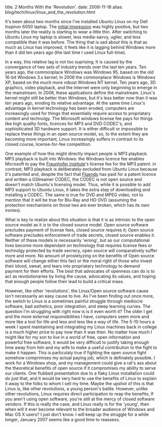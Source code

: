 title: 2 Months With the 'Revolution'.
date: 2006-11-18
alias: blog/tech/linux/linux_and_the_revolution.html

It's been about two months since I've installed Ubuntu Linux on my
Dell Inspiron 6000 laptop. The <a
href="http://www.mschaef.com/blog/tech/linux/long_road_to_linux.txt">initial
impression</a> was highly positive, but two months later the reality
is starting to wear a little thin. After switching to Ubuntu Linux my
laptop is slower, less media-savvy, uglier, and less compatible than
it was before. The thing that is sad about this is that as much as
Linux has improved, it feels like it is lagging behind Windows more
than it did ten years ago (the last time I used Linux full-time).

In a way, this relative lag is not too suprising; It is caused by the
convergance of two sets of industry trends over the last ten
years. Ten years ago, the commonplace Windows was Windows 95, based on
the old 16-bit Windows 3.x kernel; In 2006 the commonplace Windows is
Windows XP, based on the much more robust Windows NT kernel.  Ten
years ago, 3D graphics, video playback, and the Internet were only
beginning to emerge in the mainstream; In 2006, these applications
define the mainstream. Linux's kernel might still be better than
Windows, but it's less better now than it was ten years ago, eroding
its relative advantage. At the same time Linux's advantage in kernel
technology has been eroded, computers are increasingly used for things
that essentially require access to propriatary content and
technolgy. The Microsoft windows license fee pays for things like high
quality fonts, licences for MP3 and DVD CODEC's, and sophisiticated 3D
hardware support. It is either difficult or impossible to replace
these things in an open source model, so, to the extent they are
becoming more important, Linux increasingly suffers in contrast to its
closed course, license-for-fee competition.

One example of how this might directly impact people is MP3
playback. MP3 playback is built into Windows: the Windows licence fee
enables Microsoft to pay the <a
href="http://www.iis.fraunhofer.de/amm/download/index.html">Fraunhofer
institute</a>'s license fee for the MP3 patent. in contrast, MP3
playback is deliberately excluded from Ubuntu Linux because it's
patented and, despite the fact that <a
href="http://www.fluendo.com/">Fluendo</a> has paid for a patent
licence and written a GStreamer CODEC, the CODEC is not open source
and doesn't match Ubuntu's licensing model. Thus, while it is possible
to add MP3 support to Ubuntu Linux, it takes the extra step of
downloading and installing a CODEC.  The same is true for DVD and MPEG
video, not to mention that it will be true for Blu-Ray and HD-DVD
(assuming the protection mechanisms on those two are ever broken,
which has its own ironies).

What is key to realize about this situation is that it is as intrinsic
to the open source model as it is to the closed source model.  Open
source software precludes payment of license fees, closed source
requires it; Open source software precludes enforcement of trade
secrets, closed source enables it. Neither of these models is
necessarily 'wrong', but as our computational lives become more
dependant on technology that requires license fees or technolgy
protected by trade secrecy, open source will comparatively suffer more
and more. No amount of prosletyzing on the benefits of Open source
software will change either this fact or the moral right of those who
invest their blood, sweat, and tears into propriatary technology to
demand payment for their efforts.  The best that advocates of openness
can do is to act as revolutionaries by living the cause, advocating
its values, and hoping that enough people follow their lead to build a
critical mass.

However, like other 'revolutions', the Linux/Open source software
cause isn't necessarily an easy cause to live.  As I've been finding
out once more, the switch to Linux is a sometimes painful struggle
through mediocre software, bad asthetics, poor integration, and steep
learning curves. The question I'm struggling with right now is is it
even worth it?  The older I get and the more external responsibilities
I have, computers seem more and more like a tool for life and less and
less like a way of life. The 5-10 hours a week I spent maintaining and
integrating my Linux machines back in college is a much higher price
to pay now than it was then. No matter how much I might like for my
son to live in a world of free, open information and powerful free
software, it would be very difficult to justify taking enough time
away from him and my wife to make a useful contribution to the fight
to make it happen.  This is particulaly true if fighting the open
source fight somehow comprimises my actual paying job, which is
definately possible. I work for a Windows shop, and my management
could give a rat's ass about the theoretical benefits of open source
if it compromises my ability to serve our clients. One flubbed
presentation due to a flaky Linux installation could do just that, and
it would be very hard to use the benefits of Linux to explain it away
to the folks to whom I sell my time. Maybe the upshot of this is that
Linux is, like other revolutions, a young person's battle. However,
unlike other revolutions, Linux requires direct participation to reap
the benefits; If you aren't using open software, you're still at the
mercy of closed software vendors. If this is really the case, and
Linux really is for the 'young', then when will it ever become
relevant to the broader audience of Windows and Mac OS X users? I just
don't know. I will keep up the struggle for a while longer, January
2007 seems like a good time to reassess.
